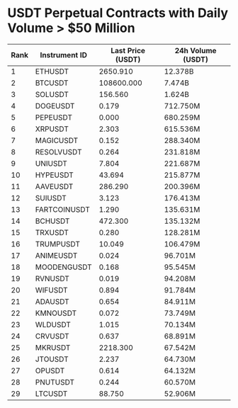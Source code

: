 # USDT Perpetual Contracts with Daily Volume > $50 Million

| Rank | Instrument ID | Last Price (USDT) | 24h Volume (USDT) |
|------|---------------|-------------------|-------------------|
| 1 | ETHUSDT | 2650.910 | 12.378B |
| 2 | BTCUSDT | 108600.000 | 7.474B |
| 3 | SOLUSDT | 156.560 | 1.624B |
| 4 | DOGEUSDT | 0.179 | 712.750M |
| 5 | PEPEUSDT | 0.000 | 680.259M |
| 6 | XRPUSDT | 2.303 | 615.536M |
| 7 | MAGICUSDT | 0.152 | 288.340M |
| 8 | RESOLVUSDT | 0.264 | 231.818M |
| 9 | UNIUSDT | 7.804 | 221.687M |
| 10 | HYPEUSDT | 43.694 | 215.877M |
| 11 | AAVEUSDT | 286.290 | 200.396M |
| 12 | SUIUSDT | 3.123 | 176.413M |
| 13 | FARTCOINUSDT | 1.290 | 135.631M |
| 14 | BCHUSDT | 472.300 | 135.132M |
| 15 | TRXUSDT | 0.280 | 128.281M |
| 16 | TRUMPUSDT | 10.049 | 106.479M |
| 17 | ANIMEUSDT | 0.024 | 96.701M |
| 18 | MOODENGUSDT | 0.168 | 95.545M |
| 19 | RVNUSDT | 0.019 | 94.208M |
| 20 | WIFUSDT | 0.894 | 91.784M |
| 21 | ADAUSDT | 0.654 | 84.911M |
| 22 | KMNOUSDT | 0.072 | 73.749M |
| 23 | WLDUSDT | 1.015 | 70.134M |
| 24 | CRVUSDT | 0.637 | 68.891M |
| 25 | MKRUSDT | 2218.300 | 67.542M |
| 26 | JTOUSDT | 2.237 | 64.730M |
| 27 | OPUSDT | 0.614 | 64.132M |
| 28 | PNUTUSDT | 0.244 | 60.570M |
| 29 | LTCUSDT | 88.750 | 52.906M |
